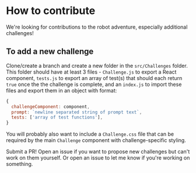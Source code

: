 # How to contribute

We're looking for contributions to the robot adventure, especially additional challenges!

## To add a new challenge

Clone/create a branch and create a new folder in the `src/Challenges` folder. This folder should have at least 3 files - `Challenge.js` to export a React component, `tests.js` to export an array of test(s) that should each return `true` once the the challenge is complete, and an `index.js` to import these files and export them in an object with format:

```js
{
  challengeComponent: component,
  prompt: `newline separated string of prompt text`,
  tests: ['array of test functions'],
}

```

You will probably also want to include a `Challenge.css` file that can be required by the main `Challenge` component with challenge-specific styling.

Submit a PR! Open an issue if you want to propose new challenges but can't work on them yourself. Or open an issue to let me know if you're working on something.